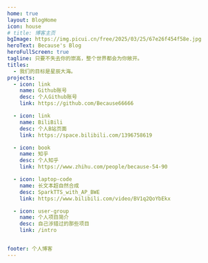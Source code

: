 ```yaml
---
home: true
layout: BlogHome
icon: house
# title: 博客主页
bgImage: https://img.picui.cn/free/2025/03/25/67e26f454f58e.jpg
heroText: Because's Blog
heroFullScreen: true
tagline: 只要不失去你的崇高，整个世界都会为你敞开。
titles:
  - 我们的目标是星辰大海。
projects:
  - icon: link
    name: Github账号
    desc: 个人Github账号
    link: https://github.com/Because66666

  - icon: link
    name: BiliBili
    desc: 个人B站页面
    link: https://space.bilibili.com/1396758619

  - icon: book
    name: 知乎
    desc: 个人知乎
    link: https://www.zhihu.com/people/because-54-90

  - icon: laptop-code
    name: 长文本超自然合成
    desc: SparkTTS_with_AP_BWE
    link: https://www.bilibili.com/video/BV1q2QoYbEkx

  - icon: user-group
    name: 个人项目简介
    desc: 自己涉猎过的那些项目
    link: /intro


footer: 个人博客
---
```


